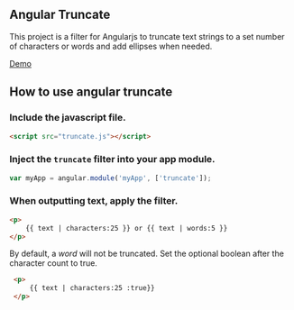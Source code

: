 Angular Truncate
---------
This project is a filter for Angularjs to truncate text strings to a set number of characters or words and
add ellipses when needed.

[Demo](http://sparkalow.github.io/angular-truncate/)

## How to use angular truncate


### Include the javascript file.

```html
<script src="truncate.js"></script>
```

### Inject the `truncate` filter into your app module.

```javascript
var myApp = angular.module('myApp', ['truncate']);
```

### When outputting text, apply the filter.
```html
<p>
    {{ text | characters:25 }} or {{ text | words:5 }}
</p>
```

By default, a _word_ will not be truncated. Set the optional boolean after the character count to true.
```html
 <p>
     {{ text | characters:25 :true}}
 </p>
 ```
